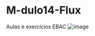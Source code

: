 # M-dulo14-Flux
Aulas e exercícios EBAC
![image](https://user-images.githubusercontent.com/97680820/191763643-4a90c726-8b78-4c7d-96a3-d977e00a620d.png)
